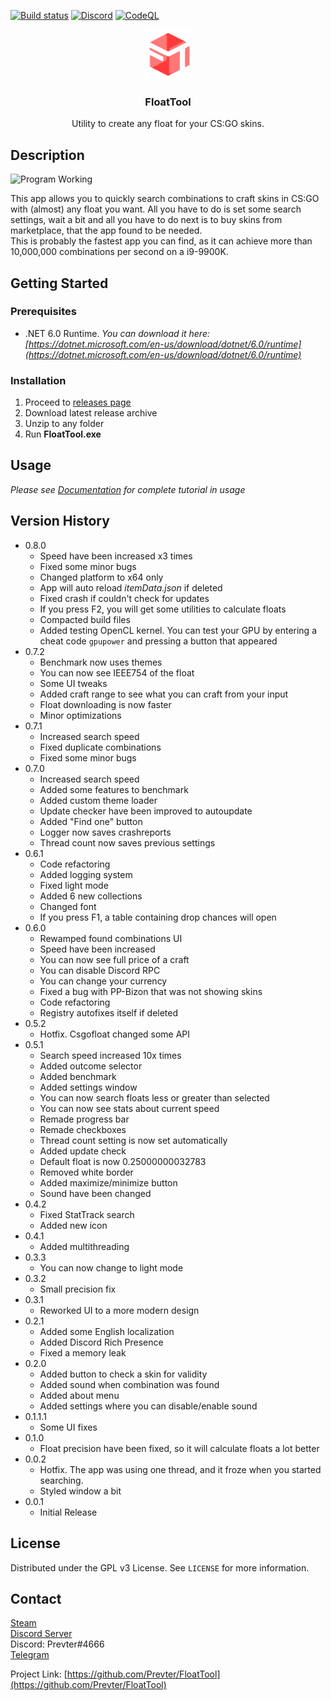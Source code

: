 [![Build status](https://ci.appveyor.com/api/projects/status/pbudy8wm35ybxpuf?svg=true)](https://ci.appveyor.com/project/Prevter/floattool)
[![Discord](https://img.shields.io/discord/852481556019019786?label=discord&logo=discord)](https://discord.gg/RM9VrzMfhP)
[![CodeQL](https://github.com/Prevter/FloatTool-GUI/actions/workflows/codeql-analysis.yml/badge.svg?branch=master)](https://github.com/Prevter/FloatTool-GUI/actions/workflows/codeql-analysis.yml)
<br />
<div align="center">
   <a href="https://github.com/Prevter/FloatTool">
      <img src="doc/icon.png" alt="Logo" width="80" height="80">
   </a>
   <h3 align="center">FloatTool</h3>
   <p align="center">
      Utility to create any float for your CS:GO skins.
   </p>
</div>

## Description
![Program Working](https://github.com/Prevter/FloatTool-GUI/blob/master/doc/program.png?raw=true)  

This app allows you to quickly search combinations to craft skins in CS:GO with (almost) any float you want. All you have to do is set some search settings, wait a bit and all you have to do next is to buy skins from marketplace, that the app found to be needed.  
This is probably the fastest app you can find, as it can achieve more than 10,000,000 combinations per second on a i9-9900K.

## Getting Started

### Prerequisites

* .NET 6.0 Runtime. _You can download it here: [https://dotnet.microsoft.com/en-us/download/dotnet/6.0/runtime](https://dotnet.microsoft.com/en-us/download/dotnet/6.0/runtime)_

### Installation

1. Proceed to [releases page](https://github.com/Prevter/FloatTool/releases)
2. Download latest release archive
3. Unzip to any folder
4. Run **FloatTool.exe**

## Usage
_Please see [Documentation](https://prevter.github.io/FloatTool/usage.html) for complete tutorial in usage_

## Version History
* 0.8.0
    * Speed have been increased x3 times
    * Fixed some minor bugs
    * Changed platform to x64 only
    * App will auto reload _itemData.json_ if deleted
    * Fixed crash if couldn't check for updates
    * If you press F2, you will get some utilities to calculate floats
    * Compacted build files
    * Added testing OpenCL kernel. You can test your GPU by entering a cheat code `gpupower` and pressing a button that appeared
* 0.7.2
    * Benchmark now uses themes
    * You can now see IEEE754 of the float
    * Some UI tweaks
    * Added craft range to see what you can craft from your input
    * Float downloading is now faster
    * Minor optimizations
* 0.7.1
    * Increased search speed
    * Fixed duplicate combinations
    * Fixed some minor bugs
* 0.7.0
    * Increased search speed
    * Added some features to benchmark
    * Added custom theme loader
    * Update checker have been improved to autoupdate
    * Added "Find one" button
    * Logger now saves crashreports
    * Thread count now saves previous settings
* 0.6.1
    * Code refactoring
    * Added logging system
    * Fixed light mode
    * Added 6 new collections
    * Changed font
    * If you press F1, a table containing drop chances will open
* 0.6.0
    * Rewamped found combinations UI
    * Speed have been increased
    * You can now see full price of a craft
    * You can disable Discord RPC
    * You can change your currency
    * Fixed a bug with PP-Bizon that was not showing skins
    * Code refactoring
    * Registry autofixes itself if deleted
* 0.5.2
    * Hotfix. Csgofloat changed some API
* 0.5.1
    * Search speed increased 10x times
    * Added outcome selector
    * Added benchmark
    * Added settings window
    * You can now search floats less or greater than selected
    * You can now see stats about current speed
    * Remade progress bar
    * Remade checkboxes
    * Thread count setting is now set automatically
    * Added update check
    * Default float is now 0.25000000032783
    * Removed white border
    * Added maximize/minimize button
    * Sound have been changed
* 0.4.2
    * Fixed StatTrack search
    * Added new icon
* 0.4.1
    * Added multithreading
* 0.3.3
    * You can now change to light mode
* 0.3.2
    * Small precision fix
* 0.3.1
    * Reworked UI to a more modern design
* 0.2.1
    * Added some English localization
    * Added Discord Rich Presence
    * Fixed a memory leak
* 0.2.0
    * Added button to check a skin for validity
    * Added sound when combination was found
    * Added about menu
    * Added settings where you can disable/enable sound
* 0.1.1.1
    * Some UI fixes
* 0.1.0
    * Float precision have been fixed, so it will calculate floats a lot better
* 0.0.2
    * Hotfix. The app was using one thread, and it froze when you started searching.
    * Styled window a bit
* 0.0.1
    * Initial Release

## License

Distributed under the GPL v3 License. See `LICENSE` for more information.

## Contact

[Steam](https://steamcommunity.com/id/prevter)  
[Discord Server](https://discord.gg/RM9VrzMfhP)  
Discord: Prevter#4666  
[Telegram](https://t.me/prevter)

Project Link: [https://github.com/Prevter/FloatTool](https://github.com/Prevter/FloatTool)
